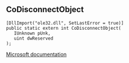 ## CoDisconnectObject

```
[DllImport("ole32.dll", SetLastError = true)]
public static extern int CoDisconnectObject(
   IUnknown pUnk,
   uint dwReserved
);
```

[Microsoft documentation](https://docs.microsoft.com/en-us/windows/win32/api/combaseapi/nf-combaseapi-codisconnectobject)
